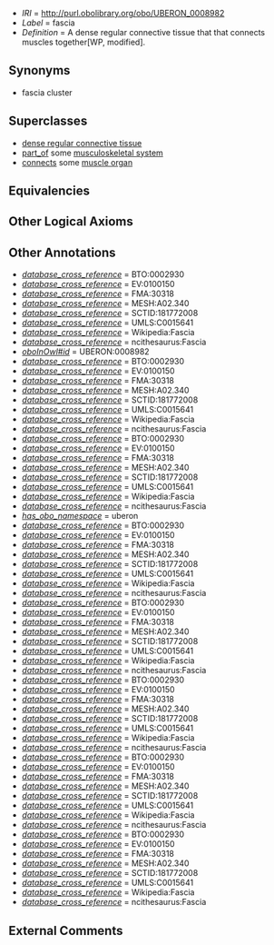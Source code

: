  * *IRI* = http://purl.obolibrary.org/obo/UBERON_0008982
 * *Label* = fascia
 * *Definition* = A dense regular connective tissue that that connects muscles together[WP, modified].

## Synonyms

 * fascia cluster

## Superclasses

 * [dense regular connective tissue](../../UBERON/46/UBERON_0007846.md)
 * [part_of](../../BFO/50/BFO_0000050.md) some [musculoskeletal system](../../UBERON/04/UBERON_0002204.md)
 * [connects](../../ts/core#connects.md) some [muscle organ](../../UBERON/30/UBERON_0001630.md)

## Equivalencies


## Other Logical Axioms


## Other Annotations

 * *[database_cross_reference](../../ef/oboInOwl#hasDbXref.md)* = BTO:0002930
 * *[database_cross_reference](../../ef/oboInOwl#hasDbXref.md)* = EV:0100150
 * *[database_cross_reference](../../ef/oboInOwl#hasDbXref.md)* = FMA:30318
 * *[database_cross_reference](../../ef/oboInOwl#hasDbXref.md)* = MESH:A02.340
 * *[database_cross_reference](../../ef/oboInOwl#hasDbXref.md)* = SCTID:181772008
 * *[database_cross_reference](../../ef/oboInOwl#hasDbXref.md)* = UMLS:C0015641
 * *[database_cross_reference](../../ef/oboInOwl#hasDbXref.md)* = Wikipedia:Fascia
 * *[database_cross_reference](../../ef/oboInOwl#hasDbXref.md)* = ncithesaurus:Fascia
 * *[oboInOwl#id](../../id/oboInOwl#id.md)* = UBERON:0008982
 * *[database_cross_reference](../../ef/oboInOwl#hasDbXref.md)* = BTO:0002930
 * *[database_cross_reference](../../ef/oboInOwl#hasDbXref.md)* = EV:0100150
 * *[database_cross_reference](../../ef/oboInOwl#hasDbXref.md)* = FMA:30318
 * *[database_cross_reference](../../ef/oboInOwl#hasDbXref.md)* = MESH:A02.340
 * *[database_cross_reference](../../ef/oboInOwl#hasDbXref.md)* = SCTID:181772008
 * *[database_cross_reference](../../ef/oboInOwl#hasDbXref.md)* = UMLS:C0015641
 * *[database_cross_reference](../../ef/oboInOwl#hasDbXref.md)* = Wikipedia:Fascia
 * *[database_cross_reference](../../ef/oboInOwl#hasDbXref.md)* = ncithesaurus:Fascia
 * *[database_cross_reference](../../ef/oboInOwl#hasDbXref.md)* = BTO:0002930
 * *[database_cross_reference](../../ef/oboInOwl#hasDbXref.md)* = EV:0100150
 * *[database_cross_reference](../../ef/oboInOwl#hasDbXref.md)* = FMA:30318
 * *[database_cross_reference](../../ef/oboInOwl#hasDbXref.md)* = MESH:A02.340
 * *[database_cross_reference](../../ef/oboInOwl#hasDbXref.md)* = SCTID:181772008
 * *[database_cross_reference](../../ef/oboInOwl#hasDbXref.md)* = UMLS:C0015641
 * *[database_cross_reference](../../ef/oboInOwl#hasDbXref.md)* = Wikipedia:Fascia
 * *[database_cross_reference](../../ef/oboInOwl#hasDbXref.md)* = ncithesaurus:Fascia
 * *[has_obo_namespace](../../ce/oboInOwl#hasOBONamespace.md)* = uberon
 * *[database_cross_reference](../../ef/oboInOwl#hasDbXref.md)* = BTO:0002930
 * *[database_cross_reference](../../ef/oboInOwl#hasDbXref.md)* = EV:0100150
 * *[database_cross_reference](../../ef/oboInOwl#hasDbXref.md)* = FMA:30318
 * *[database_cross_reference](../../ef/oboInOwl#hasDbXref.md)* = MESH:A02.340
 * *[database_cross_reference](../../ef/oboInOwl#hasDbXref.md)* = SCTID:181772008
 * *[database_cross_reference](../../ef/oboInOwl#hasDbXref.md)* = UMLS:C0015641
 * *[database_cross_reference](../../ef/oboInOwl#hasDbXref.md)* = Wikipedia:Fascia
 * *[database_cross_reference](../../ef/oboInOwl#hasDbXref.md)* = ncithesaurus:Fascia
 * *[database_cross_reference](../../ef/oboInOwl#hasDbXref.md)* = BTO:0002930
 * *[database_cross_reference](../../ef/oboInOwl#hasDbXref.md)* = EV:0100150
 * *[database_cross_reference](../../ef/oboInOwl#hasDbXref.md)* = FMA:30318
 * *[database_cross_reference](../../ef/oboInOwl#hasDbXref.md)* = MESH:A02.340
 * *[database_cross_reference](../../ef/oboInOwl#hasDbXref.md)* = SCTID:181772008
 * *[database_cross_reference](../../ef/oboInOwl#hasDbXref.md)* = UMLS:C0015641
 * *[database_cross_reference](../../ef/oboInOwl#hasDbXref.md)* = Wikipedia:Fascia
 * *[database_cross_reference](../../ef/oboInOwl#hasDbXref.md)* = ncithesaurus:Fascia
 * *[database_cross_reference](../../ef/oboInOwl#hasDbXref.md)* = BTO:0002930
 * *[database_cross_reference](../../ef/oboInOwl#hasDbXref.md)* = EV:0100150
 * *[database_cross_reference](../../ef/oboInOwl#hasDbXref.md)* = FMA:30318
 * *[database_cross_reference](../../ef/oboInOwl#hasDbXref.md)* = MESH:A02.340
 * *[database_cross_reference](../../ef/oboInOwl#hasDbXref.md)* = SCTID:181772008
 * *[database_cross_reference](../../ef/oboInOwl#hasDbXref.md)* = UMLS:C0015641
 * *[database_cross_reference](../../ef/oboInOwl#hasDbXref.md)* = Wikipedia:Fascia
 * *[database_cross_reference](../../ef/oboInOwl#hasDbXref.md)* = ncithesaurus:Fascia
 * *[database_cross_reference](../../ef/oboInOwl#hasDbXref.md)* = BTO:0002930
 * *[database_cross_reference](../../ef/oboInOwl#hasDbXref.md)* = EV:0100150
 * *[database_cross_reference](../../ef/oboInOwl#hasDbXref.md)* = FMA:30318
 * *[database_cross_reference](../../ef/oboInOwl#hasDbXref.md)* = MESH:A02.340
 * *[database_cross_reference](../../ef/oboInOwl#hasDbXref.md)* = SCTID:181772008
 * *[database_cross_reference](../../ef/oboInOwl#hasDbXref.md)* = UMLS:C0015641
 * *[database_cross_reference](../../ef/oboInOwl#hasDbXref.md)* = Wikipedia:Fascia
 * *[database_cross_reference](../../ef/oboInOwl#hasDbXref.md)* = ncithesaurus:Fascia
 * *[database_cross_reference](../../ef/oboInOwl#hasDbXref.md)* = BTO:0002930
 * *[database_cross_reference](../../ef/oboInOwl#hasDbXref.md)* = EV:0100150
 * *[database_cross_reference](../../ef/oboInOwl#hasDbXref.md)* = FMA:30318
 * *[database_cross_reference](../../ef/oboInOwl#hasDbXref.md)* = MESH:A02.340
 * *[database_cross_reference](../../ef/oboInOwl#hasDbXref.md)* = SCTID:181772008
 * *[database_cross_reference](../../ef/oboInOwl#hasDbXref.md)* = UMLS:C0015641
 * *[database_cross_reference](../../ef/oboInOwl#hasDbXref.md)* = Wikipedia:Fascia
 * *[database_cross_reference](../../ef/oboInOwl#hasDbXref.md)* = ncithesaurus:Fascia

## External Comments

